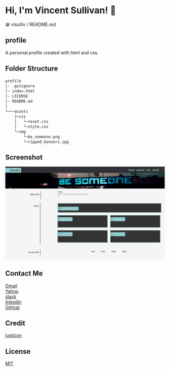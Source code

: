 # Hi, I'm Vincent Sullivan! 🙋

😁 vlsulliv / README.md

## profile

A personal profile created with html and css. 

## Folder Structure

```
profile
│- .gitignore
│- index.html
│- LICENSE
│- README.md
|
└───assets
    ├─css
    │   └─reset.css
    │   └─style.css
    └─img
        └─be_someone.png
        └─ripped_banners.jpg
```

## Screenshot

<img src="./assets/img/Profile.png">

## Contact Me
[Gmail](vlsullivanhou@gmail.com)<br>
[Yahoo](vlsulliv@yahoo.com)<br>
[slack](vince_)<br>
[linkedIn](https://linkedin.com/vlsulliv/)<br>
[GitHub](https://github.com/vlsulliv)<br>

## Credit
[justicon](https://dribbble.com/Justicon)<br>

## License

[MIT](https://choosealicense.com/licenses/mit/)